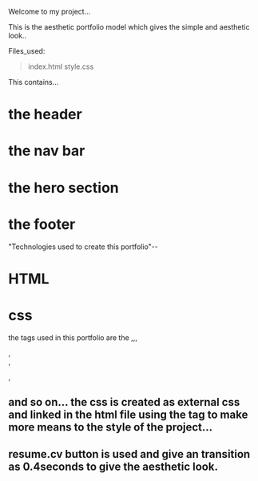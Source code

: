 Welcome to my project...


This is the aesthetic portfolio model which gives the simple and aesthetic look..

Files_used:
> index.html
> style.css


This contains...

# the header
# the nav bar
# the hero section
# the footer 
   

"Technologies used to create this portfolio"--  

# HTML

# css






the tags used in this portfolio are the <html>,<link>,<span>,<nav>,<div>,<p>,<h1> and so on...
the css is created as external css and linked in the html file using the <link>tag to make more means to the style of the project...


# resume.cv button is used and give an transition as 0.4seconds to give the aesthetic look.